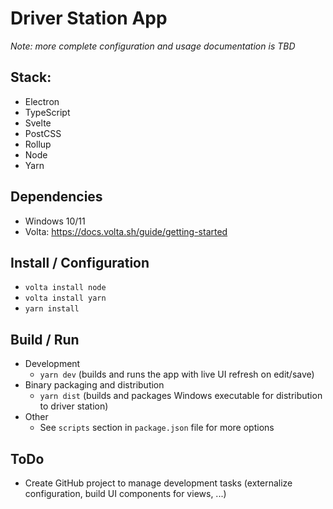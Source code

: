 # Driver Station App

_Note: more complete configuration and usage documentation is TBD_

## Stack:
* Electron
* TypeScript
* Svelte
* PostCSS
* Rollup
* Node
* Yarn

## Dependencies
* Windows 10/11
* Volta: https://docs.volta.sh/guide/getting-started

## Install / Configuration
* `volta install node`
* `volta install yarn`
* `yarn install`

## Build / Run
* Development
  * `yarn dev` (builds and runs the app with live UI refresh on edit/save)
* Binary packaging and distribution
  * `yarn dist` (builds and packages Windows executable for distribution to driver station)
* Other
  * See `scripts` section in `package.json` file for more options

## ToDo
  - Create GitHub project to manage development tasks (externalize configuration, build UI components for views, ...)
  